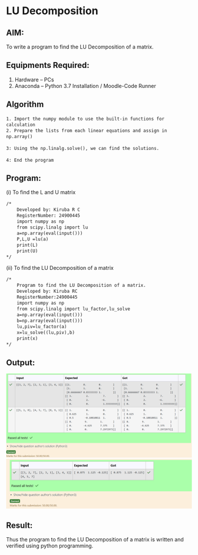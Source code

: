 # LU Decomposition 

## AIM:
To write a program to find the LU Decomposition of a matrix.

## Equipments Required:
1. Hardware – PCs
2. Anaconda – Python 3.7 Installation / Moodle-Code Runner

## Algorithm
    1. Import the numpy module to use the built-in functions for calculation
    2. Prepare the lists from each linear equations and assign in np.array()

    3: Using the np.linalg.solve(), we can find the solutions.

    4: End the program


## Program:
(i) To find the L and U matrix
```
/*
    Developed by: Kiruba R C
    RegisterNumber: 24900445
    import numpy as np
    from scipy.linalg import lu
    a=np.array(eval(input()))
    P,L,U =lu(a)
    print(L)
    print(U)
*/
```
(ii) To find the LU Decomposition of a matrix
```
/*
    Program to find the LU Decomposition of a matrix.
    Developed by: Kiruba RC
    RegisterNumber:24900445 
    import numpy as np
    from scipy.linalg import lu_factor,lu_solve
    a=np.array(eval(input()))
    b=np.array(eval(input()))
    lu,piv=lu_factor(a)
    x=lu_solve((lu,piv),b)
    print(x)
*/
```

## Output:
![screenshot text](<Screenshot 2024-12-08 151951.png>)
![screenshot text](<Screenshot 2024-12-08 152801.png>)



## Result:
Thus the program to find the LU Decomposition of a matrix is written and verified using python programming.

